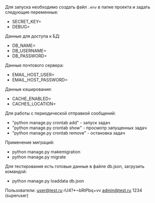 Для запуска необходимо создать файл `.env` в папке проекта и задать следующие переменные:
- SECRET_KEY=
- DEBUG=

Данные для доступа к БД:
- DB_NAME=
- DB_USERNAME=
- DB_PASSWORD=

Данные почтового сервера:
- EMAIL_HOST_USER=
- EMAIL_HOST_PASSWORD=

Данные кэширования:
- CACHE_ENABLED=
- CACHES_LOCATION=



Для работы с периодической отправкой сообщений:
- "python manage.py crontab add"  - запуск задач
- "python manage.py crontab show" - просмотр запущенных задач 
- "python manage.py crontab remove" - остановка задач



Применение миграций:
- python manage.py makemigration
- python manage.py migrate

Для тестирования есть готовые данные в файле db.json, загрузить командой:
- python manage.py loaddata db.json

Пользователи:
user@test.ru	rU4?*~bRtPbq+vv
admin@test.ru	1234 (superuser)

